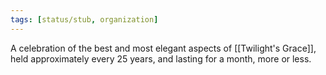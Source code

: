 ```yaml
---
tags: [status/stub, organization]
---
```


A celebration of the best and most elegant aspects of [[Twilight's Grace]], held approximately every 25 years, and lasting for a month, more or less. 